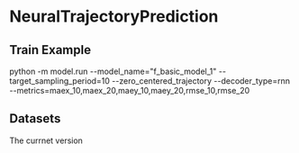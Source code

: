 # NeuralTrajectoryPrediction

## Train Example

python -m model.run --model_name="f_basic_model_1" --target_sampling_period=10 --zero_centered_trajectory --decoder_type=rnn --metrics=maex_10,maex_20,maey_10,maey_20,rmse_10,rmse_20

## Datasets
The currnet version 
